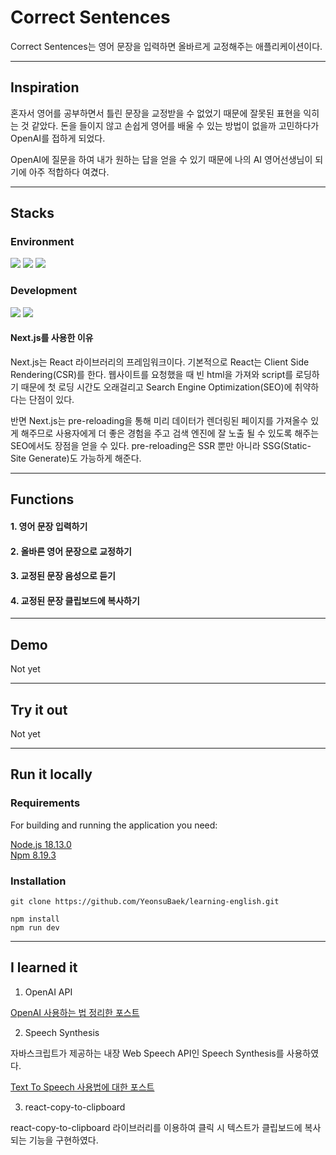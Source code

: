 # Correct Sentences

Correct Sentences는 영어 문장을 입력하면 올바르게 교정해주는 애플리케이션이다.

---

## Inspiration

혼자서 영어를 공부하면서 틀린 문장을 교정받을 수 없었기 때문에 잘못된 표현을 익히는 것 같았다. 돈을 들이지 않고 손쉽게 영어를 배울 수 있는 방법이 없을까 고민하다가 OpenAI를 접하게 되었다.

OpenAI에 질문을 하여 내가 원하는 답을 얻을 수 있기 때문에 나의 AI 영어선생님이 되기에 아주 적합하다 여겼다.

---

## Stacks

### Environment

<img src="https://img.shields.io/badge/Visual Studio Code-007ACC?style=flat-square&logo=VisualStudioCode&logoColor=white"/>
<img src="https://img.shields.io/badge/GitHub-181717?style=flat-square&logo=GitHub&logoColor=white"/>
<img src="https://img.shields.io/badge/Figma-F24E1E?style=flat-square&logo=Figma&logoColor=white"/>

### Development

<img src="https://img.shields.io/badge/Next.js-000000?style=flat-square&logo=Next.js&logoColor=white"/>
<img src="https://img.shields.io/badge/CSS Modules-000000?style=flat-square&logo=cssmodules&logoColor=white"/>

#### Next.js를 사용한 이유

Next.js는 React 라이브러리의 프레임워크이다. 기본적으로 React는 Client Side Rendering(CSR)를 한다. 웹사이트를 요청했을 때 빈 html을 가져와 script를 로딩하기 때문에 첫 로딩 시간도 오래걸리고 Search Engine Optimization(SEO)에 취약하다는 단점이 있다.

반면 Next.js는 pre-reloading을 통해 미리 데이터가 렌더링된 페이지를 가져올수 있게 해주므로 사용자에게 더 좋은 경험을 주고 검색 엔진에 잘 노출 될 수 있도록 해주는 SEO에서도 장점을 얻을 수 있다. pre-reloading은 SSR 뿐만 아니라 SSG(Static-Site Generate)도 가능하게 해준다.

---

## Functions

#### 1. 영어 문장 입력하기

#### 2. 올바른 영어 문장으로 교정하기

#### 3. 교정된 문장 음성으로 듣기

#### 4. 교정된 문장 클립보드에 복사하기

---

## Demo

Not yet

---

## Try it out

Not yet

---

## Run it locally

### Requirements

For building and running the application you need:

[Node.js 18.13.0](https://nodejs.org/ca/blog/release/v18.13.0/)  
[Npm 8.19.3](https://www.npmjs.com/package/npm/v/8.19.3)

### Installation

```
git clone https://github.com/YeonsuBaek/learning-english.git

npm install
npm run dev
```

---

## I learned it

1. OpenAI API

[OpenAI 사용하는 법 정리한 포스트](https://velog.io/@yeonsubaek/%EB%A6%AC%EC%95%A1%ED%8A%B8%EB%A1%9C-chatGPT-%ED%99%9C%EC%9A%A9%ED%95%98%EA%B8%B0)

2. Speech Synthesis

자바스크립트가 제공하는 내장 Web Speech API인 Speech Synthesis를 사용하였다.

[Text To Speech 사용법에 대한 포스트](https://velog.io/@yeonsubaek/JavaScript)

3. react-copy-to-clipboard

react-copy-to-clipboard 라이브러리를 이용하여 클릭 시 텍스트가 클립보드에 복사되는 기능을 구현하였다.
